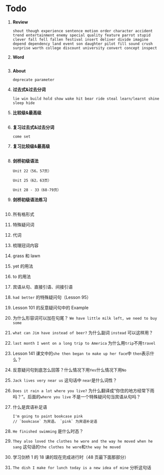 # Todo

1. **Review**

   ```
   shout though experience sentence motion order character accident trend entertainment enemy special quality feature parrot stupid clever fall fell fallen festival insert deliver divide imagine depend dependency land event son daughter pilot fill sound crush surprise worth college discount university convert concept inspect
   ```

2. **Word**

   ```

   ```

3. **About**

   ```
   deprecate parameter
   ```

4. **过去式&过去分词**

   ```
   lie win build hold show wake hit bear ride steal learn/learnt shine sleep hide
   ```

5. **比较级&最高级**

   ```

   ```

6. **复习过去式&过去分词**

   ```
   come set
   ```

7. **复习比较级&最高级**

   ```

   ```

8. **剑桥初级语法**

   ```
   Unit 22（56，57页）

   Unit 25（62，63页）

   Unit 28 - 33（68-79页）
   ```

9. **剑桥初级语法练习**

   ```

   ```

10. 所有格形式

11. 特殊疑问词

12. 代词

13. 梳理冠词内容

14. grass 和 lawn

15. yet 的用法

16. to 的用法

17. 宾语从句、直接引语、间接引语

18. `had better` 的特殊疑问句（Lesson 95）

19. Lesson 101 的反意疑问句中的 Example

20. 为什么形容词可以加在句尾？ `We have little milk left, we need to buy some`

21. `what can Jim have instead of beer?` 为什么副词 `instead` 可以这样用？

22. `last month I went on a long trip to America` 为什么用`trip`不用`travel`

23. Lesson 141 课文中的`she then began to make up her face`中 `then`表示什么？

24. 反意疑问句到底怎么回答？什么情况下用`Yes`什么情况下用`No`

25. `Jack lives very near us` 这句话中 `near`是什么词性？

26. `Does it rain a lot where you live?` 为什么翻译成“你住的地方经常下雨吗？”。后面的`where you live` 不是一个特殊疑问句当宾语从句吗？

27. 什么是宾语补足语

    ```
    I'm going to paint bookcase pink
    // `bookcase` 为宾语。 `pink` 为宾语补足语
    ```

28. `He finished swimming` 是什么时态？

29. `They also loved the clothes he wore and the way he moved when he sang` 这句话的`the clothes he wore`和`the way he moved`

30. 学习剑桥 1 的 18 课的现在完成进行时（48 页最下面那部分）

31. `The dish I make for lunch today is a new idea of mine` 分析这句话
